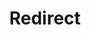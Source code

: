 ﻿---
layout: src/layouts/Redirect.astro
title: Redirect
redirect: https://octopus.com/docs/administration/managing-infrastructure/performance/providing-database-performance-metrics
pubDate:  2023-01-01
navSearch: false
navSitemap: false
navMenu: false
---

